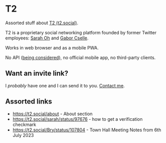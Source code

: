 # T2

Assorted stuff about [T2 (t2.social)](https://t2.social).

T2 is a proprietary social networking platform founded by former Twitter employees: [Sarah Oh](https://t2.social/sarah) and [Gabor Cselle](https://t2.social/gabor).

Works in web browser and as a mobile PWA.

No API ([being considered](https://t2.social/Bry/status/107821)), no official mobile app, no third-party clients.

## Want an invite link?

I _probably_ have one and I can send it to you. [Contact me](https://lukaszwojcik.net/contact/).

## Assorted links

- https://t2.social/about - About section
- https://t2.social/sarah/status/97676 - how to get a verification checkmark
- https://t2.social/Bry/status/107804 - Town Hall Meeting Notes from 6th July 2023
